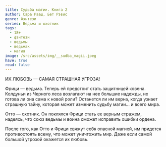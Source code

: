 ```yaml
---
title: Судьба магии. Книга 2
author: Сара Рааш, Бет Рэвис
genre: Фэнтези
series: Ведьма и охотник
tags:
  - 18+
  - фэнтези
  - ведьмы
  - ведьмак
  - магия
image: /src/assets/img/__sudba_magii.jpeg
have: true
read: false
---
```

ИХ ЛЮБОВЬ — САМАЯ СТРАШНАЯ УГРОЗА!

Фрици — ведьма. Теперь ей предстоит стать защитницей ковена. Колдуньи из Черного леса возлагают на нее большие надежды, но готова ли она сама к новой роли? Останется ли им верна, когда узнает страшную тайну, которая может изменить судьбу магии… и всего мира.

Отто — охотник. Он поклялся Фрици стать ее верным стражем, надеясь, что союз ведьмы и воина сможет исправить ошибки ордена.

После того, как Отто и Фрици свяжут себя опасной магией, им придется противостоять всему, что может уничтожить мир. Даже если самой большой угрозой окажется их любовь.

